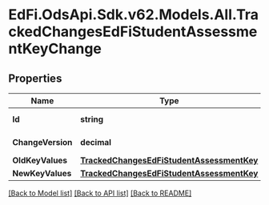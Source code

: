 # EdFi.OdsApi.Sdk.v62.Models.All.TrackedChangesEdFiStudentAssessmentKeyChange

## Properties

Name | Type | Description | Notes
------------ | ------------- | ------------- | -------------
**Id** | **string** | Resource identifier | [optional] 
**ChangeVersion** | **decimal** | Change version | [optional] 
**OldKeyValues** | [**TrackedChangesEdFiStudentAssessmentKey**](TrackedChangesEdFiStudentAssessmentKey.md) |  | [optional] 
**NewKeyValues** | [**TrackedChangesEdFiStudentAssessmentKey**](TrackedChangesEdFiStudentAssessmentKey.md) |  | [optional] 

[[Back to Model list]](../../README.md#documentation-for-models) [[Back to API list]](../../README.md#documentation-for-api-endpoints) [[Back to README]](../../README.md)

